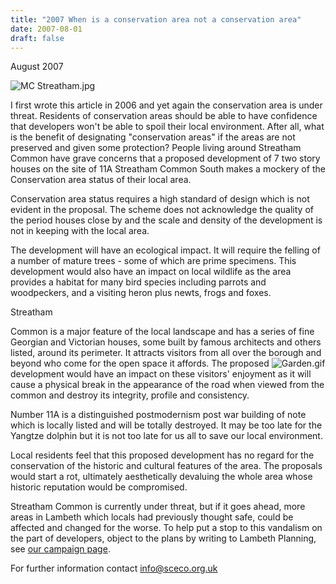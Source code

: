 ```yaml
---
title: "2007 When is a conservation area not a conservation area"
date: 2007-08-01
draft: false
---
```


August 2007 

![MC Streatham.jpg](http://www.sceco.org.uk/Portals/0/2006-11A/MC%20Streatham.jpg  "Proposed development (only part)")

I first wrote this article in 2006 and yet again the conservation area is under threat.  Residents of conservation areas should be able to have confidence that developers won't be able to spoil their local
environment. After all, what is the benefit of designating
"conservation areas" if the areas are not preserved and given some protection? 
People living around Streatham Common have grave concerns that a proposed development of 7 two story houses on the site of 11A Streatham Common South makes a mockery of the Conservation area status
of their local area.

Conservation area status requires a high standard of design which is not evident in the proposal. The scheme does not acknowledge the quality of the period
houses close by and the scale and density of the development is not in keeping with the local area.

The development will have an ecological impact. It will require the felling of a number of mature trees - some of which are prime specimens. This development would also have an impact on local wildlife as the area provides a habitat for many bird species including parrots and woodpeckers, and a visiting heron plus newts, frogs and foxes.

Streatham

Common is a major feature of the local landscape and has a series of fine Georgian and Victorian houses, 
some built by famous architects and others listed, around its perimeter. It attracts visitors from all over
the borough and beyond who come for the open space it affords. The
proposed ![Garden.gif](http://www.sceco.org.uk/Portals/0/Garden.gif)development
would have an impact on these visitors' enjoyment as it will cause a
physical break in the appearance of the road when viewed from the common
and destroy its integrity, profile and consistency.

Number 11A is a distinguished postmodernism post
war building of note which is locally listed and will be totally
destroyed.  It may be too late for the Yangtze dolphin but it is not too
 late for us all to save our local environment.

Local residents feel that this proposed development has no regard for the
conservation of the historic and cultural features of the area. The
proposals would start a rot, ultimately aesthetically devaluing the
whole area whose historic reputation would be compromised.

Streatham Common is currently under threat, but if it goes ahead, more areas in
Lambeth which locals had previously thought safe, could be affected and
changed for the worse. To help put a stop to this vandalism on the part
of developers, object to the plans by writing to Lambeth Planning, see [our campaign page](http://www.sceco.org.uk/Campaigns/tabid/59/Default.html).

For further information contact [info@sceco.org.uk](mailto:info@sceco.org.uk)

